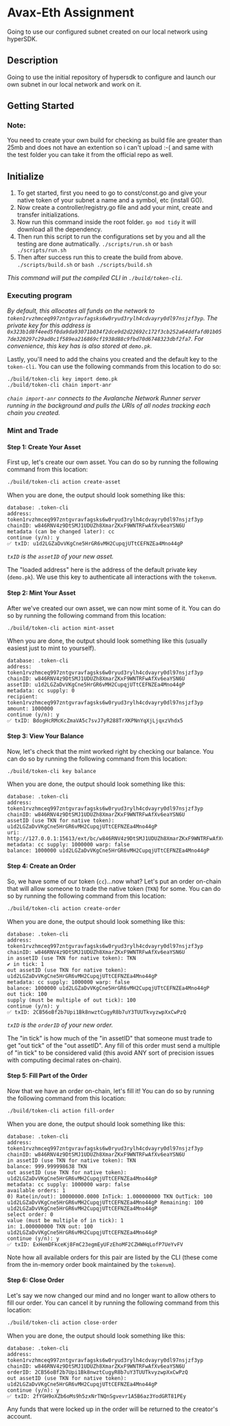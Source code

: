 # Avax-Eth Assignment

Going to use our configured subnet created on our local network using hyperSDK.

## Description

Going to use the initial repository of hypersdk to configure and launch our own subnet in our local network and work on it.

## Getting Started

### Note:

You need to create your own build for checking as build file are greater than 25mb and does not have an extention so i can't upload :-( 
and same with the test folder you can take it from the official repo as well.

## Initialize

1. To get started, first you need to go to const/const.go and give your native token of your subnet a name and a symbol, etc (install GO).
2. Now create a controller/registry.go file and add your mint, create and transfer initializations.
3. Now run this command inside the root folder.
   ``go mod tidy``
   it will download all the dependency.
4. Then run this script to run the configurations set by you and all the testing are done autmatically.
   ``./scripts/run.sh`` or ``bash ./scripts/run.sh``
5. Then after success run this to create the build from above.
   ``./scripts/build.sh`` or ``bash ./scripts/build.sh``
   
_This command will put the compiled CLI in `./build/token-cli`._
   

### Executing program


_By default, this allocates all funds on the network to
`token1rvzhmceq997zntgvravfagsks6w0ryud3rylh4cdvayry0dl97nsjzf3yp`. The private
key for this address is
`0x323b1d8f4eed5f0da9da93071b034f2dce9d2d22692c172f3cb252a64ddfafd01b057de320297c29ad0c1f589ea216869cf1938d88c9fbd70d6748323dbf2fa7`.
For convenience, this key has is also stored at `demo.pk`._


Lastly, you'll need to add the chains you created and the default key to the
`token-cli`. You can use the following commands from this location to do so:
```bash
./build/token-cli key import demo.pk
./build/token-cli chain import-anr
```

_`chain import-anr` connects to the Avalanche Network Runner server running in
the background and pulls the URIs of all nodes tracking each chain you
created._

### Mint and Trade
#### Step 1: Create Your Asset
First up, let's create our own asset. You can do so by running the following
command from this location:
```bash
./build/token-cli action create-asset
```

When you are done, the output should look something like this:
```
database: .token-cli
address: token1rvzhmceq997zntgvravfagsks6w0ryud3rylh4cdvayry0dl97nsjzf3yp
chainID: w846RNV4z9DtSMJ1UDUZh8XmarZKxF9WNTRFwAfXv6eaYSN6U
metadata (can be changed later): cc
continue (y/n): y
✅ txID: u1d2LGZaDvVKgCne5HrGR6vMH2CupqjUTtCEFNZEa4Mno44gP
```

_`txID` is the `assetID` of your new asset._

The "loaded address" here is the address of the default private key (`demo.pk`). We
use this key to authenticate all interactions with the `tokenvm`.

#### Step 2: Mint Your Asset
After we've created our own asset, we can now mint some of it. You can do so by
running the following command from this location:
```bash
./build/token-cli action mint-asset
```

When you are done, the output should look something like this (usually easiest
just to mint to yourself).
```
database: .token-cli
address: token1rvzhmceq997zntgvravfagsks6w0ryud3rylh4cdvayry0dl97nsjzf3yp
chainID: w846RNV4z9DtSMJ1UDUZh8XmarZKxF9WNTRFwAfXv6eaYSN6U
assetID: u1d2LGZaDvVKgCne5HrGR6vMH2CupqjUTtCEFNZEa4Mno44gP
metadata: cc supply: 0
recipient: token1rvzhmceq997zntgvravfagsks6w0ryud3rylh4cdvayry0dl97nsjzf3yp
amount: 1000000
continue (y/n): y
✅ txID: BdogHcRMcKcZmaVA5c7svJ7yR288TrXKPNnYqXjLjqxzVhdx5
```

#### Step 3: View Your Balance
Now, let's check that the mint worked right by checking our balance. You can do
so by running the following command from this location:
```bash
./build/token-cli key balance
```

When you are done, the output should look something like this:
```
database: .token-cli
address: token1rvzhmceq997zntgvravfagsks6w0ryud3rylh4cdvayry0dl97nsjzf3yp
chainID: w846RNV4z9DtSMJ1UDUZh8XmarZKxF9WNTRFwAfXv6eaYSN6U
assetID (use TKN for native token): u1d2LGZaDvVKgCne5HrGR6vMH2CupqjUTtCEFNZEa4Mno44gP
uri: http://127.0.0.1:15613/ext/bc/w846RNV4z9DtSMJ1UDUZh8XmarZKxF9WNTRFwAfXv6eaYSN6U
metadata: cc supply: 1000000 warp: false
balance: 1000000 u1d2LGZaDvVKgCne5HrGR6vMH2CupqjUTtCEFNZEa4Mno44gP
```

#### Step 4: Create an Order
So, we have some of our token (`cc`)...now what? Let's put an order
on-chain that will allow someone to trade the native token (`TKN`) for some.
You can do so by running the following command from this location:
```bash
./build/token-cli action create-order
```

When you are done, the output should look something like this:
```
database: .token-cli
address: token1rvzhmceq997zntgvravfagsks6w0ryud3rylh4cdvayry0dl97nsjzf3yp
chainID: w846RNV4z9DtSMJ1UDUZh8XmarZKxF9WNTRFwAfXv6eaYSN6U
in assetID (use TKN for native token): TKN
✔ in tick: 1
out assetID (use TKN for native token): u1d2LGZaDvVKgCne5HrGR6vMH2CupqjUTtCEFNZEa4Mno44gP
metadata: cc supply: 1000000 warp: false
balance: 1000000 u1d2LGZaDvVKgCne5HrGR6vMH2CupqjUTtCEFNZEa4Mno44gP
out tick: 100
supply (must be multiple of out tick): 100
continue (y/n): y
✅ txID: 2CB56oBf2b7Upi1Bk8nwztCugyR8b7uY3TUUTkvyzwpXxCwPzQ
```

_`txID` is the `orderID` of your new order._

The "in tick" is how much of the "in assetID" that someone must trade to get
"out tick" of the "out assetID". Any fill of this order must send a multiple of
"in tick" to be considered valid (this avoid ANY sort of precision issues with
computing decimal rates on-chain).

#### Step 5: Fill Part of the Order
Now that we have an order on-chain, let's fill it! You can do so by running the
following command from this location:
```bash
./build/token-cli action fill-order
```

When you are done, the output should look something like this:
```
database: .token-cli
address: token1rvzhmceq997zntgvravfagsks6w0ryud3rylh4cdvayry0dl97nsjzf3yp
chainID: w846RNV4z9DtSMJ1UDUZh8XmarZKxF9WNTRFwAfXv6eaYSN6U
in assetID (use TKN for native token): TKN
balance: 999.999998638 TKN
out assetID (use TKN for native token): u1d2LGZaDvVKgCne5HrGR6vMH2CupqjUTtCEFNZEa4Mno44gP
metadata: cc supply: 1000000 warp: false
available orders: 1
0) Rate(in/out): 10000000.0000 InTick: 1.000000000 TKN OutTick: 100 u1d2LGZaDvVKgCne5HrGR6vMH2CupqjUTtCEFNZEa4Mno44gP Remaining: 100 u1d2LGZaDvVKgCne5HrGR6vMH2CupqjUTtCEFNZEa4Mno44gP
select order: 0
value (must be multiple of in tick): 1
in: 1.000000000 TKN out: 100 u1d2LGZaDvVKgCne5HrGR6vMH2CupqjUTtCEFNZEa4Mno44gP
continue (y/n): y
✅ txID: ExHemDFkceKj8FmC23egmEyUFzEhoMF2CZHWHqLofP7UeYvFV
```

Note how all available orders for this pair are listed by the CLI (these come
from the in-memory order book maintained by the `tokenvm`).

#### Step 6: Close Order
Let's say we now changed our mind and no longer want to allow others to fill
our order. You can cancel it by running the following command from this
location:
```bash
./build/token-cli action close-order
```

When you are done, the output should look something like this:
```
database: .token-cli
address: token1rvzhmceq997zntgvravfagsks6w0ryud3rylh4cdvayry0dl97nsjzf3yp
chainID: w846RNV4z9DtSMJ1UDUZh8XmarZKxF9WNTRFwAfXv6eaYSN6U
orderID: 2CB56oBf2b7Upi1Bk8nwztCugyR8b7uY3TUUTkvyzwpXxCwPzQ
out assetID (use TKN for native token): u1d2LGZaDvVKgCne5HrGR6vMH2CupqjUTtCEFNZEa4Mno44gP
continue (y/n): y
✅ txID: 2fYGH9oXZb6oMs9h5zxNrTNQnSgvevr1A5B6az3YodGRT81PEy
```

Any funds that were locked up in the order will be returned to the creator's
account.
